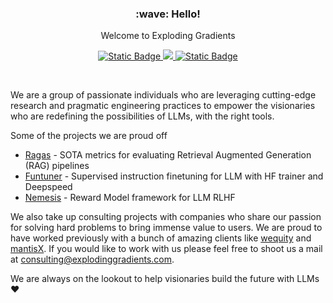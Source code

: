 <h3 align='center'>:wave: Hello!</h3>
<p align='center'>
Welcome to Exploding Gradients
</p>

<p align='center'>
  <a href="https://explodinggradients.com/">
    <img alt="Static Badge" src="https://img.shields.io/badge/%F0%9F%93%96%20Blog-blue?style=for-the-badge">
  </a>
  <a href="https://discord.gg/5djav8GGNZ">
    <img src="https://img.shields.io/badge/Discord-7289DA?style=for-the-badge&logo=discord&logoColor=white">
  </a>
  <a href="mailto:consulting@gmail.com">
    <img alt="Static Badge" src="https://img.shields.io/badge/%F0%9F%92%8C%20Contact-green?style=for-the-badge">
  </a>
</p>

<br>

We are a group of passionate individuals who are leveraging cutting-edge research and pragmatic engineering practices to empower the visionaries who are redefining the possibilities of LLMs, with the right tools. 

Some of the projects we are proud off

- [Ragas](https://github.com/explodinggradients/ragas) - SOTA metrics for evaluating Retrieval Augmented Generation (RAG) pipelines
- [Funtuner](https://github.com/explodinggradients/nemesis) - Supervised instruction finetuning for LLM with HF trainer and Deepspeed
- [Nemesis](https://github.com/explodinggradients/nemesis) - Reward Model framework for LLM RLHF

We also take up consulting projects with companies who share our passion for solving hard problems to bring immense value to users. We are proud to have worked previously with a bunch of amazing clients like [wequity](https://www.wequity.app/) and [mantisX](https://mantisx.com/). If you would like to work with us please feel free to shoot us a mail at [consulting@explodinggradients.com](mailto:consulting@explodinggradients.com). 

We are always on the lookout to help visionaries build the future with LLMs ❤️
